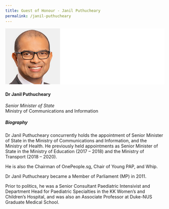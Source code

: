```yaml
---
title: Guest of Honour - Janil Puthucheary
permalink: /janil-puthucheary
---
```


![Janil Puthucheary](/images/speakers/Putcheary-Janil.jpg)

#### **Dr Janil Puthucheary**

*Senior Minister of State*  
Ministry of Communications and Information

##### **Biography**

Dr Janil Puthucheary concurrently holds the appointment of Senior Minister of State in the Ministry of Communications and Information, and the Ministry of Health. He previously held appointments as Senior Minister of State in the Ministry of Education (2017 – 2018) and the Ministry of Transport (2018 – 2020).

He is also the Chairman of OnePeople.sg, Chair of Young PAP, and Whip.

Dr Janil Puthucheary became a Member of Parliament (MP) in 2011.

Prior to politics, he was a Senior Consultant Paediatric Intensivist and Department Head for Paediatric Specialties in the KK Women’s and Children’s Hospital, and was also an Associate Professor at Duke-NUS Graduate Medical School.